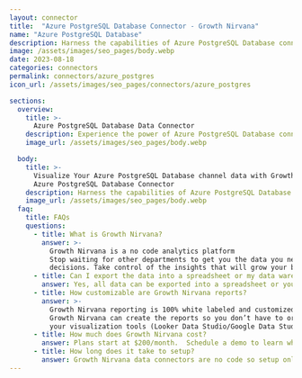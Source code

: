 ```yaml
---
layout: connector
title:  "Azure PostgreSQL Database Connector - Growth Nirvana"
name: "Azure PostgreSQL Database"
description: Harness the capabilities of Azure PostgreSQL Database connector to elevate your database management experience. Boost performance, ensure secure data storage, and optimize application development with ease.
image: /assets/images/seo_pages/body.webp
date: 2023-08-18
categories: connectors
permalink: connectors/azure_postgres
icon_url: /assets/images/seo_pages/connectors/azure_postgres

sections:
  overview:
    title: >-
      Azure PostgreSQL Database Data Connector
    description: Experience the power of Azure PostgreSQL Database connector. Seamlessly manage your relational databases with ease. Leverage the robust features and scalability of Azure to optimize your database operations, ensure data integrity, and streamline your application development.
    image_url: /assets/images/seo_pages/body.webp

  body:
    title: >-
      Visualize Your Azure PostgreSQL Database channel data with Growth Nirvana's
      Azure PostgreSQL Database Connector
    description: Harness the capabilities of Azure PostgreSQL Database connector to elevate your database management experience. Boost performance, ensure secure data storage, and optimize application development with ease.
    image_url: /assets/images/seo_pages/body.webp
  faq:
    title: FAQs
    questions:
      - title: What is Growth Nirvana?
        answer: >-
          Growth Nirvana is a no code analytics platform 
          Stop waiting for other departments to get you the data you need to make critical business 
          decisions. Take control of the insights that will grow your business.
      - title: Can I export the data into a spreadsheet or my data warehouse?
        answer: Yes, all data can be exported into a spreadsheet or your data warehouse (Google BigQuery, AWS, Snowflake, Azure, etc)
      - title: How customizable are Growth Nirvana reports?
        answer: >-
          Growth Nirvana reporting is 100% white labeled and customized to your specifications.
          Growth Nirvana can create the reports so you don’t have to or you can connect
          your visualization tools (Looker Data Studio/Google Data Studio, Tableau, PowerBI, etc) to Growth Nirvana.
      - title: How much does Growth Nirvana cost?
        answer: Plans start at $200/month.  Schedule a demo to learn what plan is best for you.
      - title: How long does it take to setup?
        answer: Growth Nirvana data connectors are no code so setup only requires a few clicks.
---
```

